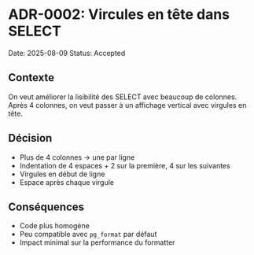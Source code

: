 
# ADR-0002: Vircules en tête dans SELECT
Date: 2025-08-09
Status: Accepted

## Contexte
On veut améliorer la lisibilité des SELECT avec beaucoup de colonnes.
Après 4 colonnes, on veut passer à un affichage vertical avec virgules en tête.

## Décision
- Plus de 4 colonnes → une par ligne
- Indentation de 4 espaces + 2 sur la première, 4 sur les suivantes
- Virgules en début de ligne
- Espace après chaque virgule

## Conséquences
- Code plus homogène
- Peu compatible avec `pg_format` par défaut
- Impact minimal sur la performance du formatter
